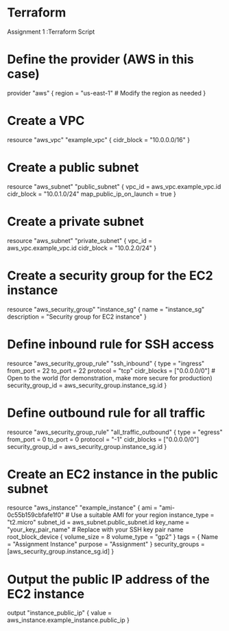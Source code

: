 # Terraform
 Assignment 1 :Terraform Script
# Define the provider (AWS in this case)
provider "aws" {
  region = "us-east-1"  # Modify the region as needed
}

# Create a VPC
resource "aws_vpc" "example_vpc" {
  cidr_block = "10.0.0.0/16"
}

# Create a public subnet
resource "aws_subnet" "public_subnet" {
  vpc_id     = aws_vpc.example_vpc.id
  cidr_block = "10.0.1.0/24"
  map_public_ip_on_launch = true
}

# Create a private subnet
resource "aws_subnet" "private_subnet" {
  vpc_id     = aws_vpc.example_vpc.id
  cidr_block = "10.0.2.0/24"
}

# Create a security group for the EC2 instance
resource "aws_security_group" "instance_sg" {
  name        = "instance_sg"
  description = "Security group for EC2 instance"
}

# Define inbound rule for SSH access
resource "aws_security_group_rule" "ssh_inbound" {
  type        = "ingress"
  from_port   = 22
  to_port     = 22
  protocol    = "tcp"
  cidr_blocks = ["0.0.0.0/0"]  # Open to the world (for demonstration, make more secure for production)
  security_group_id = aws_security_group.instance_sg.id
}

# Define outbound rule for all traffic
resource "aws_security_group_rule" "all_traffic_outbound" {
  type        = "egress"
  from_port   = 0
  to_port     = 0
  protocol    = "-1"
  cidr_blocks = ["0.0.0.0/0"]
  security_group_id = aws_security_group.instance_sg.id
}

# Create an EC2 instance in the public subnet
resource "aws_instance" "example_instance" {
  ami           = "ami-0c55b159cbfafe1f0"  # Use a suitable AMI for your region
  instance_type = "t2.micro"
  subnet_id     = aws_subnet.public_subnet.id
  key_name      = "your_key_pair_name"  # Replace with your SSH key pair name
  root_block_device {
    volume_size = 8
    volume_type = "gp2"
  }
  tags = {
    Name    = "Assignment Instance"
    purpose = "Assignment"
  }
  security_groups = [aws_security_group.instance_sg.id]
}

# Output the public IP address of the EC2 instance
output "instance_public_ip" {
  value = aws_instance.example_instance.public_ip
}

